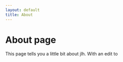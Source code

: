 ```yaml
---
layout: default
title: About
---
```

# About page

This page tells you a little bit about jlh.
With an edit to
